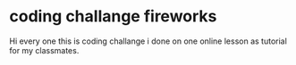 # coding challange fireworks

Hi every one this is coding challange i done on one online lesson as tutorial for my classmates.
